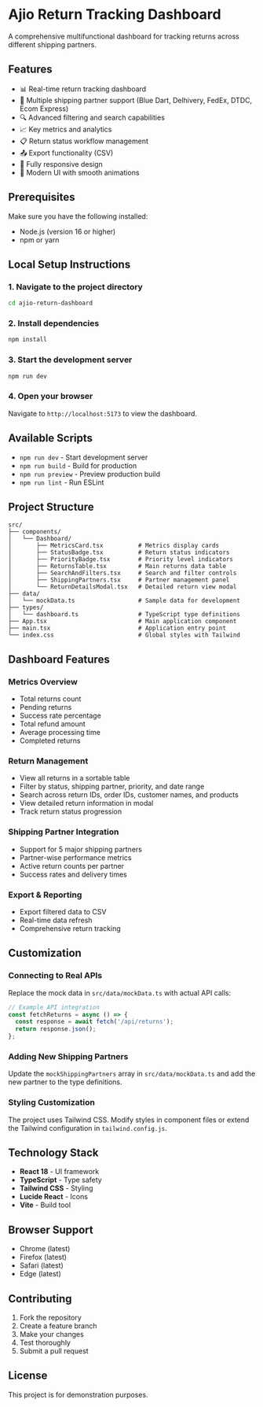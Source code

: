 # Ajio Return Tracking Dashboard

A comprehensive multifunctional dashboard for tracking returns across different shipping partners.

## Features

- 📊 Real-time return tracking dashboard
- 🚚 Multiple shipping partner support (Blue Dart, Delhivery, FedEx, DTDC, Ecom Express)
- 🔍 Advanced filtering and search capabilities
- 📈 Key metrics and analytics
- 📋 Return status workflow management
- 📤 Export functionality (CSV)
- 📱 Fully responsive design
- 🎨 Modern UI with smooth animations

## Prerequisites

Make sure you have the following installed:
- Node.js (version 16 or higher)
- npm or yarn

## Local Setup Instructions

### 1. Navigate to the project directory
```bash
cd ajio-return-dashboard
```

### 2. Install dependencies
```bash
npm install
```

### 3. Start the development server
```bash
npm run dev
```

### 4. Open your browser
Navigate to `http://localhost:5173` to view the dashboard.

## Available Scripts

- `npm run dev` - Start development server
- `npm run build` - Build for production
- `npm run preview` - Preview production build
- `npm run lint` - Run ESLint

## Project Structure

```
src/
├── components/
│   └── Dashboard/
│       ├── MetricsCard.tsx          # Metrics display cards
│       ├── StatusBadge.tsx          # Return status indicators
│       ├── PriorityBadge.tsx        # Priority level indicators
│       ├── ReturnsTable.tsx         # Main returns data table
│       ├── SearchAndFilters.tsx     # Search and filter controls
│       ├── ShippingPartners.tsx     # Partner management panel
│       └── ReturnDetailsModal.tsx   # Detailed return view modal
├── data/
│   └── mockData.ts                  # Sample data for development
├── types/
│   └── dashboard.ts                 # TypeScript type definitions
├── App.tsx                          # Main application component
├── main.tsx                         # Application entry point
└── index.css                        # Global styles with Tailwind
```

## Dashboard Features

### Metrics Overview
- Total returns count
- Pending returns
- Success rate percentage
- Total refund amount
- Average processing time
- Completed returns

### Return Management
- View all returns in a sortable table
- Filter by status, shipping partner, priority, and date range
- Search across return IDs, order IDs, customer names, and products
- View detailed return information in modal
- Track return status progression

### Shipping Partner Integration
- Support for 5 major shipping partners
- Partner-wise performance metrics
- Active return counts per partner
- Success rates and delivery times

### Export & Reporting
- Export filtered data to CSV
- Real-time data refresh
- Comprehensive return tracking

## Customization

### Connecting to Real APIs
Replace the mock data in `src/data/mockData.ts` with actual API calls:

```typescript
// Example API integration
const fetchReturns = async () => {
  const response = await fetch('/api/returns');
  return response.json();
};
```

### Adding New Shipping Partners
Update the `mockShippingPartners` array in `src/data/mockData.ts` and add the new partner to the type definitions.

### Styling Customization
The project uses Tailwind CSS. Modify styles in component files or extend the Tailwind configuration in `tailwind.config.js`.

## Technology Stack

- **React 18** - UI framework
- **TypeScript** - Type safety
- **Tailwind CSS** - Styling
- **Lucide React** - Icons
- **Vite** - Build tool

## Browser Support

- Chrome (latest)
- Firefox (latest)
- Safari (latest)
- Edge (latest)

## Contributing

1. Fork the repository
2. Create a feature branch
3. Make your changes
4. Test thoroughly
5. Submit a pull request

## License

This project is for demonstration purposes.
